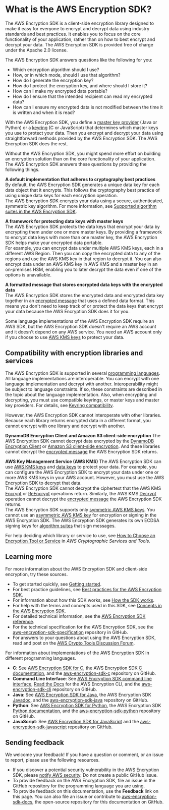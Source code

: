 # What is the AWS Encryption SDK?<a name="introduction"></a>

The AWS Encryption SDK is a client\-side encryption library designed to make it easy for everyone to encrypt and decrypt data using industry standards and best practices\. It enables you to focus on the core functionality of your application, rather than on how to best encrypt and decrypt your data\. The AWS Encryption SDK is provided free of charge under the Apache 2\.0 license\.

The AWS Encryption SDK answers questions like the following for you:
+ Which encryption algorithm should I use?
+ How, or in which mode, should I use that algorithm?
+ How do I generate the encryption key?
+ How do I protect the encryption key, and where should I store it?
+ How can I make my encrypted data portable?
+ How do I ensure that the intended recipient can read my encrypted data?
+ How can I ensure my encrypted data is not modified between the time it is written and when it is read?

With the AWS Encryption SDK, you define a [master key provider](concepts.md#master-key-provider) \(Java or Python\) or a [keyring](concepts.md#keyring) \(C or JavaScript\) that determines which master keys you use to protect your data\. Then you encrypt and decrypt your data using straightforward methods provided by the AWS Encryption SDK\. The AWS Encryption SDK does the rest\.

Without the AWS Encryption SDK, you might spend more effort on building an encryption solution than on the core functionality of your application\. The AWS Encryption SDK answers these questions by providing the following things\.

**A default implementation that adheres to cryptography best practices**  
By default, the AWS Encryption SDK generates a unique data key for each data object that it encrypts\. This follows the cryptography best practice of using unique data keys for each encryption operation\.  
The AWS Encryption SDK encrypts your data using a secure, authenticated, symmetric key algorithm\. For more information, see [Supported algorithm suites in the AWS Encryption SDK](supported-algorithms.md)\.

**A framework for protecting data keys with master keys**  
The AWS Encryption SDK protects the data keys that encrypt your data by encrypting them under one or more master keys\. By providing a framework to encrypt data keys with more than one master key, the AWS Encryption SDK helps make your encrypted data portable\.   
For example, you can encrypt data under multiple AWS KMS keys, each in a different AWS Region\. Then you can copy the encrypted data to any of the regions and use the AWS KMS key in that region to decrypt it\. You can also encrypt data under an AWS KMS key in AWS KMS and a master key in an on\-premises HSM, enabling you to later decrypt the data even if one of the options is unavailable\.

**A formatted message that stores encrypted data keys with the encrypted data**  
The AWS Encryption SDK stores the encrypted data and encrypted data key together in an [encrypted message](concepts.md#message) that uses a defined data format\. This means you don't need to keep track of or protect the data keys that encrypt your data because the AWS Encryption SDK does it for you\.

Some language implementations of the AWS Encryption SDK require an AWS SDK, but the AWS Encryption SDK doesn't require an AWS account and it doesn't depend on any AWS service\. You need an AWS account only if you choose to use [AWS KMS keys](https://docs.aws.amazon.com/kms/latest/developerguide/concepts.html#kms-keys) to protect your data\.

## Compatibility with encryption libraries and services<a name="intro-compatibility"></a>

The AWS Encryption SDK is supported in several [programming languages](programming-languages.md)\. All language implementations are interoperable\. You can encrypt with one language implementation and decrypt with another\. Interoperability might be subject to language constraints\. If so, these constraints are described in the topic about the language implementation\. Also, when encrypting and decrypting, you must use compatible keyrings, or master keys and master key providers\. For details, see [Keyring compatibility](choose-keyring.md#keyring-compatibility)\.

However, the AWS Encryption SDK cannot interoperate with other libraries\. Because each library returns encrypted data in a different format, you cannot encrypt with one library and decrypt with another\.

**DynamoDB Encryption Client and Amazon S3 client\-side encryption**  <a name="ESDK-DDBEC"></a>
The AWS Encryption SDK cannot decrypt data encrypted by the [DynamoDB Encryption Client](https://docs.aws.amazon.com/dynamodb-encryption-client/latest/devguide/) or [Amazon S3 client\-side encryption](https://docs.aws.amazon.com/AmazonS3/latest/dev/UsingClientSideEncryption.html)\. And these libraries cannot decrypt the [encrypted message](concepts.md#message) the AWS Encryption SDK returns\. 

**AWS Key Management Service \(AWS KMS\)**  <a name="ESDK-KMS"></a>
The AWS Encryption SDK can use [AWS KMS keys](https://docs.aws.amazon.com/kms/latest/developerguide/concepts.html#master_keys) and [data keys](https://docs.aws.amazon.com/kms/latest/developerguide/concepts.html#data-keys) to protect your data\. For example, you can configure the AWS Encryption SDK to encrypt your data under one or more AWS KMS keys in your AWS account\. However, you must use the AWS Encryption SDK to decrypt that data\.   
The AWS Encryption SDK cannot decrypt the ciphertext that the AWS KMS [Encrypt](https://docs.aws.amazon.com/kms/latest/APIReference/API_Encrypt.html) or [ReEncrypt](https://docs.aws.amazon.com/kms/latest/APIReference/API_ReEncrypt.html) operations return\. Similarly, the AWS KMS [Decrypt](https://docs.aws.amazon.com/kms/latest/APIReference/API_Decrypt.html) operation cannot decrypt the [encrypted message](concepts.md#message) the AWS Encryption SDK returns\.  
The AWS Encryption SDK supports only [symmetric AWS KMS keys](https://docs.aws.amazon.com/kms/latest/developerguide/symm-asymm-concepts.html#symmetric-cmks)\. You cannot use an [asymmetric AWS KMS key](https://docs.aws.amazon.com/kms/latest/developerguide/symm-asymm-concepts.html#asymmetric-cmks) for encryption or signing in the AWS Encryption SDK\. The AWS Encryption SDK generates its own ECDSA signing keys for [algorithm suites](supported-algorithms.md) that sign messages\.

For help deciding which library or service to use, see [How to Choose an Encryption Tool or Service](https://docs.aws.amazon.com/crypto/latest/userguide/awscryp-overview.html) in *AWS Cryptographic Services and Tools*\.

## Learning more<a name="intro-see-also"></a>

For more information about the AWS Encryption SDK and client\-side encryption, try these sources\.
+ To get started quickly, see [Getting started](getting-started.md)\.
+ For best practice guidelines, see [Best practices for the AWS Encryption SDK](best-practices.md)\.
+ For information about how this SDK works, see [How the SDK works](how-it-works.md)\.
+ For help with the terms and concepts used in this SDK, see [Concepts in the AWS Encryption SDK](concepts.md)\.
+ For detailed technical information, see the [AWS Encryption SDK reference](reference.md)\.
+ For the technical specification for the AWS Encryption SDK, see the [aws\-encryption\-sdk\-specification](https://github.com/awslabs/aws-encryption-sdk-specification) repository in GitHub\.
+ For answers to your questions about using the AWS Encryption SDK, read and post on the [AWS Crypto Tools Discussion Forum](https://forums.aws.amazon.com/forum.jspa?forumID=302)\.

For information about implementations of the AWS Encryption SDK in different programming languages\.
+ **C**: See [AWS Encryption SDK for C](c-language.md), the AWS Encryption SDK [C documentation](https://aws.github.io/aws-encryption-sdk-c/html/), and the [aws\-encryption\-sdk\-c](https://github.com/aws/aws-encryption-sdk-c/) repository on GitHub\.
+ **Command Line Interface**: See [AWS Encryption SDK command line interface](crypto-cli.md), [Read the Docs](https://aws-encryption-sdk-cli.readthedocs.io/en/latest/) for the AWS Encryption CLI, and the [aws\-encryption\-sdk\-cli](https://github.com/aws/aws-encryption-sdk-cli/) repository on GitHub\.
+ **Java**: See [AWS Encryption SDK for Java](java.md), the AWS Encryption SDK [Javadoc](https://aws.github.io/aws-encryption-sdk-java/), and the [aws\-encryption\-sdk\-java](https://github.com/aws/aws-encryption-sdk-java/) repository on GitHub\.
+ **Python**: See [AWS Encryption SDK for Python](python.md), the AWS Encryption SDK [Python documentation](https://aws-encryption-sdk-python.readthedocs.io/en/latest/), and the [aws\-encryption\-sdk\-python](https://github.com/aws/aws-encryption-sdk-python/) repository on GitHub\.
+ **JavaScript**: See [AWS Encryption SDK for JavaScript](javascript.md) and the [aws\-encryption\-sdk\-javascript](https://github.com/aws/aws-encryption-sdk-javascript/) repository on GitHub\. 

## Sending feedback<a name="report-issues"></a>

We welcome your feedback\! If you have a question or comment, or an issue to report, please use the following resources\.
+ If you discover a potential security vulnerability in the AWS Encryption SDK, please [notify AWS security](https://aws.amazon.com/security/vulnerability-reporting/)\. Do not create a public GitHub issue\.
+ To provide feedback on the AWS Encryption SDK, file an issue in the GitHub repository for the programming language you are using\. 
+ To provide feedback on this documentation, use the **Feedback** link on this page\. You can also file an issue or contribute to [aws\-encryption\-sdk\-docs](https://github.com/awsdocs/aws-encryption-sdk-docs), the open\-source repository for this documentation on GitHub\.